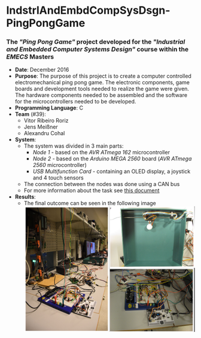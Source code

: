 # IndstrlAndEmbdCompSysDsgn-PingPongGame
### The *"Ping Pong Game"* project developed for the *"Industrial and Embedded Computer Systems Design"* course within the *EMECS* Masters

- **Date**: December 2016
- **Purpose**: The purpose of this project is to create a computer controlled electromechanical ping pong game. The electronic components, game boards and development tools needed to realize the game were given. The hardware components needed to be assembled and the software for the microcontrollers needed to be developed.
- **Programming Language**: C
- **Team** (#39):
  - Vitor Ribeiro Roriz
  - Jens Meißner
  - Alexandru Cohal
- **System**:
  - The system was divided in 3 main parts:
    - *Node 1* - based on the *AVR ATmega 162* microcontroller
    - *Node 2* - based on the *Arduino MEGA 2560* board (*AVR ATmega 2560* microcontroller)
    - *USB Multifunction Card* - containing an OLED display, a joystick and 4 touch sensors
  - The connection between the nodes was done using a CAN bus
  - For more information about the task see [this document](https://github.com/alexandru-cohal/IndstrlAndEmbdCompSysDsgn-PingPongGame/blob/master/documentation/TTK4155TermProject-AssignmentText.pdf)
- **Results**:
  - The final outcome can be seen in the following image
  ![ImageFinalResult](output/PhotoFinalResult.jpg)
